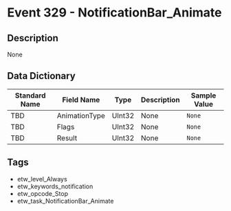 # Event 329 - NotificationBar_Animate

## Description
None

## Data Dictionary
|Standard Name|Field Name|Type|Description|Sample Value|
|---|---|---|---|---|
|TBD|AnimationType|UInt32|None|`None`|
|TBD|Flags|UInt32|None|`None`|
|TBD|Result|UInt32|None|`None`|

## Tags
* etw_level_Always
* etw_keywords_notification
* etw_opcode_Stop
* etw_task_NotificationBar_Animate